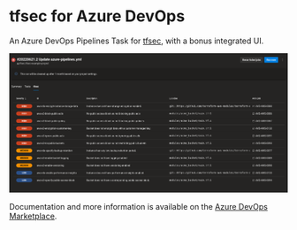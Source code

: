 # tfsec for Azure DevOps

An Azure DevOps Pipelines Task for [tfsec](https://github.com/aquasecurity/tfsec), with a bonus integrated UI.

![Screenshot showing the tfsec extension in the Azure Devops UI](screenshot.png)

Documentation and more information is available on the [Azure DevOps Marketplace](https://marketplace.visualstudio.com/items?itemName=AquaSecurityOfficial.tfsec-official).
